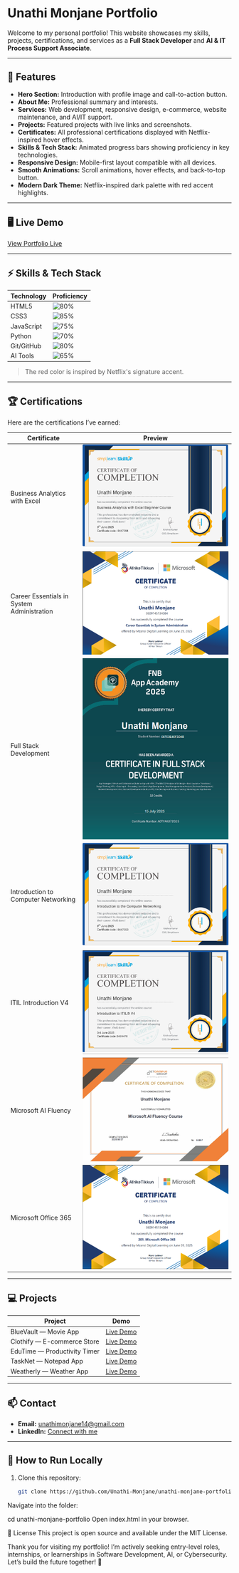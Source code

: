 # Unathi Monjane Portfolio

Welcome to my personal portfolio! This website showcases my skills, projects, certifications, and services as a **Full Stack Developer** and **AI & IT Process Support Associate**.

---

## 🌟 Features

- **Hero Section:** Introduction with profile image and call-to-action button.  
- **About Me:** Professional summary and interests.  
- **Services:** Web development, responsive design, e-commerce, website maintenance, and AI/IT support.  
- **Projects:** Featured projects with live links and screenshots.  
- **Certificates:** All professional certifications displayed with Netflix-inspired hover effects.  
- **Skills & Tech Stack:** Animated progress bars showing proficiency in key technologies.  
- **Responsive Design:** Mobile-first layout compatible with all devices.  
- **Smooth Animations:** Scroll animations, hover effects, and back-to-top button.  
- **Modern Dark Theme:** Netflix-inspired dark palette with red accent highlights.

---

## 🖥️ Live Demo

[View Portfolio Live](https://yourusername.github.io/unathi-monjane-portfolio)  

---

## ⚡ Skills & Tech Stack

| Technology | Proficiency |
|------------|-------------|
| HTML5      | ![80%](https://progress-bar.dev/80/?title=HTML5&color=E50914) |
| CSS3       | ![85%](https://progress-bar.dev/85/?title=CSS3&color=E50914) |
| JavaScript | ![75%](https://progress-bar.dev/75/?title=JS&color=E50914) |
| Python     | ![70%](https://progress-bar.dev/70/?title=Python&color=E50914) |
| Git/GitHub | ![80%](https://progress-bar.dev/80/?title=Git&color=E50914) |
| AI Tools   | ![65%](https://progress-bar.dev/65/?title=AI&color=E50914) |

> The red color is inspired by Netflix's signature accent.

---

## 🏆 Certifications

Here are the certifications I’ve earned:

| Certificate | Preview |
|-------------|---------|
| Business Analytics with Excel | ![Excel](images/cert-business-analytics.png) |
| Career Essentials in System Administration | ![SysAdmin](images/cert-career-essentials.png) |
| Full Stack Development | ![FullStack](images/cert-full-stack.png) |
| Introduction to Computer Networking | ![Networking](images/cert-networking.png) |
| ITIL Introduction V4 | ![ITIL](images/cert-itil.png) |
| Microsoft AI Fluency | ![AI](images/cert-microsoft-ai.png) |
| Microsoft Office 365 | ![Office](images/cert-office365.png) |

---

## 💻 Projects

| Project | Demo |
|---------|------|
| BlueVault — Movie App | [Live Demo](https://unathi-monjane.github.io/bluevault) |
| Clothify — E-commerce Store | [Live Demo](https://unathi-monjane.github.io/clothify) |
| EduTime — Productivity Timer | [Live Demo](https://unathi-monjane.github.io/edutime) |
| TaskNet — Notepad App | [Live Demo](https://unathi-monjane.github.io/tasknet) |
| Weatherly — Weather App | [Live Demo](https://unathi-monjane.github.io/weatherly) |

---

## 📫 Contact

- **Email:** unathimonjane14@gmail.com  
- **LinkedIn:** [Connect with me](https://www.linkedin.com/in/unathi-monjane-832a38240)  

---

## 🚀 How to Run Locally

1. Clone this repository:  
   ```bash
   git clone https://github.com/Unathi-Monjane/unathi-monjane-portfolio.git
Navigate into the folder:


cd unathi-monjane-portfolio
Open index.html in your browser.

🖤 License
This project is open source and available under the MIT License.

Thank you for visiting my portfolio!
I’m actively seeking entry-level roles, internships, or learnerships in Software Development, AI, or Cybersecurity.
Let’s build the future together! 🚀


